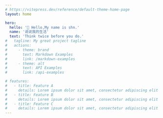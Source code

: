 ```yaml
---
# https://vitepress.dev/reference/default-theme-home-page
layout: home

hero:
  hello: '👋 Hello,My name is shn.'
  name: '说说我的生活'
  text: 'Think twice before you do.'
#   tagline: My great project tagline
#   actions:
#     - theme: brand
#       text: Markdown Examples
#       link: /markdown-examples
#     - theme: alt
#       text: API Examples
#       link: /api-examples

# features:
#   - title: Feature A
#     details: Lorem ipsum dolor sit amet, consectetur adipiscing elit
#   - title: Feature B
#     details: Lorem ipsum dolor sit amet, consectetur adipiscing elit
#   - title: Feature C
#     details: Lorem ipsum dolor sit amet, consectetur adipiscing elit
---
```


<index></index>

